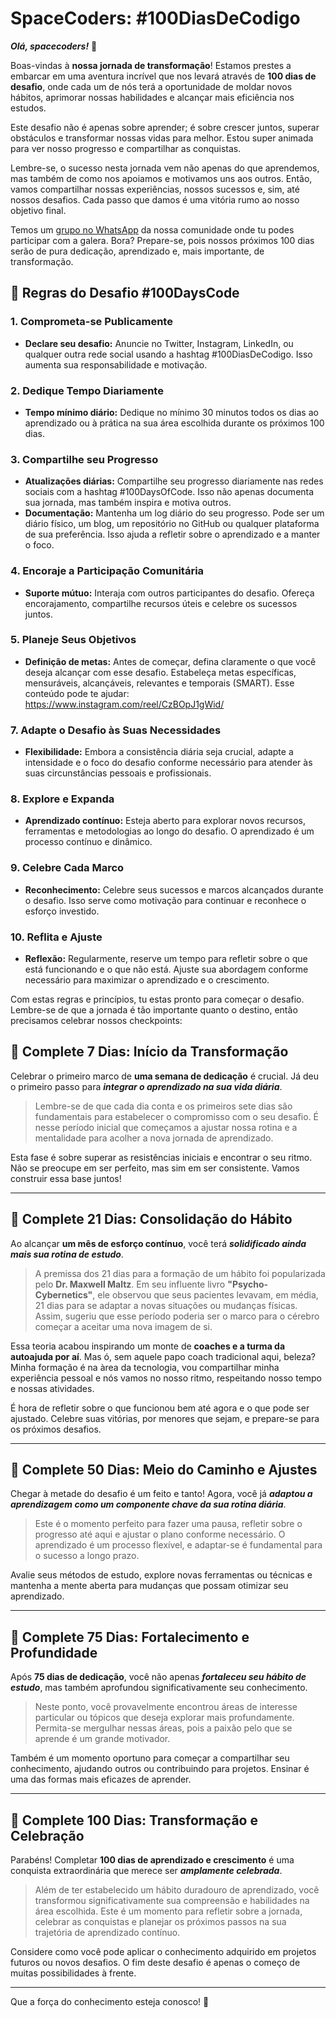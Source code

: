 # SpaceCoders: #100DiasDeCodigo

***Olá, spacecoders!*** 🖖

Boas-vindas à **nossa jornada de transformação**! Estamos prestes a embarcar em uma aventura incrível que nos levará através de **100 dias de desafio**, onde cada um de nós terá a oportunidade de moldar novos hábitos, aprimorar nossas habilidades e alcançar mais eficiência nos estudos.

Este desafio não é apenas sobre aprender; é sobre crescer juntos, superar obstáculos e transformar nossas vidas para melhor. Estou super animada para ver nosso progresso e compartilhar as conquistas.

Lembre-se, o sucesso nesta jornada vem não apenas do que aprendemos, mas também de como nos apoiamos e motivamos uns aos outros. Então, vamos compartilhar nossas experiências, nossos sucessos e, sim, até nossos desafios. Cada passo que damos é uma vitória rumo ao nosso objetivo final.

Temos um [grupo no WhatsApp](https://chat.whatsapp.com/CA8p0jhYrEJ1vYzmHA6kHB) da nossa comunidade onde tu podes participar com a galera. Bora? Prepare-se, pois nossos próximos 100 dias serão de pura dedicação, aprendizado e, mais importante, de transformação.

## 🖖 **Regras do Desafio #100DaysCode**

### 1. Comprometa-se Publicamente

- **Declare seu desafio:** Anuncie no Twitter, Instagram, LinkedIn, ou qualquer outra rede social usando a hashtag #100DiasDeCodigo. Isso aumenta sua responsabilidade e motivação.

### 2. Dedique Tempo Diariamente

- **Tempo mínimo diário:** Dedique no mínimo 30 minutos todos os dias ao aprendizado ou à prática na sua área escolhida durante os próximos 100 dias.

### 3. Compartilhe seu Progresso

- **Atualizações diárias:** Compartilhe seu progresso diariamente nas redes sociais com a hashtag #100DaysOfCode. Isso não apenas documenta sua jornada, mas também inspira e motiva outros.
- **Documentação:** Mantenha um log diário do seu progresso. Pode ser um diário físico, um blog, um repositório no GitHub ou qualquer plataforma de sua preferência. Isso ajuda a refletir sobre o aprendizado e a manter o foco.

### 4. Encoraje a Participação Comunitária

- **Suporte mútuo:** Interaja com outros participantes do desafio. Ofereça encorajamento, compartilhe recursos úteis e celebre os sucessos juntos.

### 5. Planeje Seus Objetivos

- **Definição de metas:** Antes de começar, defina claramente o que você deseja alcançar com esse desafio. Estabeleça metas específicas, mensuráveis, alcançáveis, relevantes e temporais (SMART). Esse conteúdo pode te ajudar: https://www.instagram.com/reel/CzBOpJ1gWid/

### 7. Adapte o Desafio às Suas Necessidades

- **Flexibilidade:** Embora a consistência diária seja crucial, adapte a intensidade e o foco do desafio conforme necessário para atender às suas circunstâncias pessoais e profissionais.

### 8. Explore e Expanda

- **Aprendizado contínuo:** Esteja aberto para explorar novos recursos, ferramentas e metodologias ao longo do desafio. O aprendizado é um processo contínuo e dinâmico.

### 9. Celebre Cada Marco

- **Reconhecimento:** Celebre seus sucessos e marcos alcançados durante o desafio. Isso serve como motivação para continuar e reconhece o esforço investido.

### 10. Reflita e Ajuste

- **Reflexão:** Regularmente, reserve um tempo para refletir sobre o que está funcionando e o que não está. Ajuste sua abordagem conforme necessário para maximizar o aprendizado e o crescimento.

Com estas regras e princípios, tu estas pronto para começar o desafio. Lembre-se de que a jornada é tão importante quanto o destino, então precisamos celebrar nossos checkpoints:

## 🚩 Complete 7 Dias: Início da Transformação

Celebrar o primeiro marco de **uma semana de dedicação** é crucial. Já deu o primeiro passo para ***integrar o aprendizado na sua vida diária***.

> Lembre-se de que cada dia conta e os primeiros sete dias são fundamentais para estabelecer o compromisso com o seu desafio. É nesse período inicial que começamos a ajustar nossa rotina e a mentalidade para acolher a nova jornada de aprendizado.

Esta fase é sobre superar as resistências iniciais e encontrar o seu ritmo. Não se preocupe em ser perfeito, mas sim em ser consistente. Vamos construir essa base juntos!

---

## 🚩 Complete 21 Dias: Consolidação do Hábito

Ao alcançar **um mês de esforço contínuo**, você terá ***solidificado ainda mais sua rotina de estudo***.

> A premissa dos 21 dias para a formação de um hábito foi popularizada pelo **Dr. Maxwell Maltz**. Em seu influente livro **"Psycho-Cybernetics"**, ele observou que seus pacientes levavam, em média, 21 dias para se adaptar a novas situações ou mudanças físicas. Assim, sugeriu que esse período poderia ser o marco para o cérebro começar a aceitar uma nova imagem de si.

Essa teoria acabou inspirando um monte de **coaches e a turma da autoajuda por aí**. Mas ó, sem aquele papo coach tradicional aqui, beleza? Minha formação é na àrea da tecnologia, vou compartilhar minha experiência pessoal e nós vamos no nosso ritmo, respeitando nosso tempo e nossas atividades.

É hora de refletir sobre o que funcionou bem até agora e o que pode ser ajustado. Celebre suas vitórias, por menores que sejam, e prepare-se para os próximos desafios.

---

## 🚩 Complete 50 Dias: Meio do Caminho e Ajustes

Chegar à metade do desafio é um feito e tanto! Agora, você já ***adaptou a aprendizagem como um componente chave da sua rotina diária***.

> Este é o momento perfeito para fazer uma pausa, refletir sobre o progresso até aqui e ajustar o plano conforme necessário. O aprendizado é um processo flexível, e adaptar-se é fundamental para o sucesso a longo prazo.

Avalie seus métodos de estudo, explore novas ferramentas ou técnicas e mantenha a mente aberta para mudanças que possam otimizar seu aprendizado.

---

## 🚩 Complete 75 Dias: Fortalecimento e Profundidade

Após **75 dias de dedicação**, você não apenas ***fortaleceu seu hábito de estudo***, mas também aprofundou significativamente seu conhecimento.

> Neste ponto, você provavelmente encontrou áreas de interesse particular ou tópicos que deseja explorar mais profundamente. Permita-se mergulhar nessas áreas, pois a paixão pelo que se aprende é um grande motivador.

Também é um momento oportuno para começar a compartilhar seu conhecimento, ajudando outros ou contribuindo para projetos. Ensinar é uma das formas mais eficazes de aprender.

---

## 🚩 Complete 100 Dias: Transformação e Celebração

Parabéns! Completar **100 dias de aprendizado e crescimento** é uma conquista extraordinária que merece ser ***amplamente celebrada***.

> Além de ter estabelecido um hábito duradouro de aprendizado, você transformou significativamente sua compreensão e habilidades na área escolhida. Este é um momento para refletir sobre a jornada, celebrar as conquistas e planejar os próximos passos na sua trajetória de aprendizado contínuo.

Considere como você pode aplicar o conhecimento adquirido em projetos futuros ou novos desafios. O fim deste desafio é apenas o começo de muitas possibilidades à frente.

---
Que a força do conhecimento esteja conosco! 🖖

